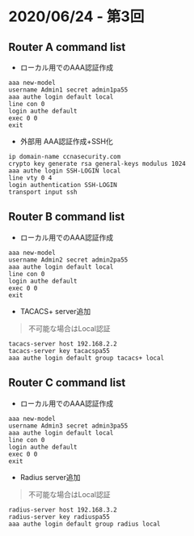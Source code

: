 # 2020/06/24 - 第3回

## Router A command list

- ローカル用でのAAA認証作成
```
aaa new-model
username Admin1 secret admin1pa55
aaa authe login default local
line con 0
login authe default
exec 0 0
exit
```

- 外部用 AAA認証作成+SSH化

```
ip domain-name ccnasecurity.com
crypto key generate rsa general-keys modulus 1024
aaa authe login SSH-LOGIN local
line vty 0 4
login authentication SSH-LOGIN
transport input ssh
```

## Router B command list

- ローカル用でのAAA認証作成

```
aaa new-model
username Admin2 secret admin2pa55
aaa authe login default local
line con 0
login authe default
exec 0 0
exit
```

- TACACS+ server追加
> 不可能な場合はLocal認証

```
tacacs-server host 192.168.2.2
tacacs-server key tacacspa55
aaa authe login default group tacacs+ local
```

## Router C command list

- ローカル用でのAAA認証作成

```
aaa new-model
username Admin3 secret admin3pa55
aaa authe login default local
line con 0
login authe default
exec 0 0
exit
```

- Radius server追加
> 不可能な場合はLocal認証

```
radius-server host 192.168.3.2
radius-server key radiuspa55
aaa authe login default group radius local
```